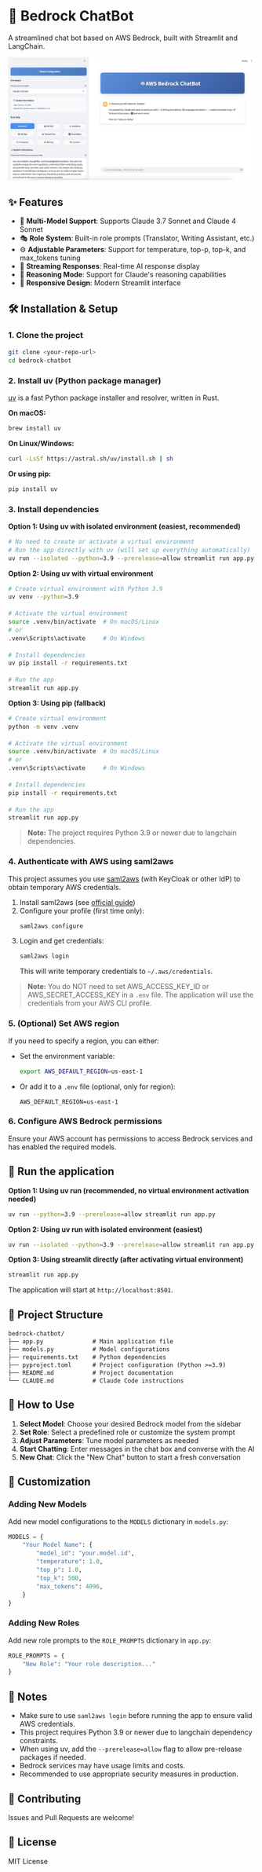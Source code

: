 # 🤖 Bedrock ChatBot

A streamlined chat bot based on AWS Bedrock, built with Streamlit and LangChain.

![Demo](demo.png)

## ✨ Features

- 🚀 **Multi-Model Support**: Supports Claude 3.7 Sonnet and Claude 4 Sonnet
- 🎭 **Role System**: Built-in role prompts (Translator, Writing Assistant, etc.)
- ⚙️ **Adjustable Parameters**: Support for temperature, top-p, top-k, and max_tokens tuning
- 💬 **Streaming Responses**: Real-time AI response display
- 🧠 **Reasoning Mode**: Support for Claude's reasoning capabilities
- 📱 **Responsive Design**: Modern Streamlit interface

## 🛠️ Installation & Setup

### 1. Clone the project
```bash
git clone <your-repo-url>
cd bedrock-chatbot
```

### 2. Install uv (Python package manager)
[uv](https://docs.astral.sh/uv/) is a fast Python package installer and resolver, written in Rust.

**On macOS:**
```bash
brew install uv
```

**On Linux/Windows:**
```bash
curl -LsSf https://astral.sh/uv/install.sh | sh
```

**Or using pip:**
```bash
pip install uv
```

### 3. Install dependencies

**Option 1: Using uv with isolated environment (easiest, recommended)**
```bash
# No need to create or activate a virtual environment
# Run the app directly with uv (will set up everything automatically)
uv run --isolated --python=3.9 --prerelease=allow streamlit run app.py
```

**Option 2: Using uv with virtual environment**
```bash
# Create virtual environment with Python 3.9
uv venv --python=3.9

# Activate the virtual environment
source .venv/bin/activate  # On macOS/Linux
# or
.venv\Scripts\activate     # On Windows

# Install dependencies
uv pip install -r requirements.txt

# Run the app
streamlit run app.py
```

**Option 3: Using pip (fallback)**
```bash
# Create virtual environment
python -m venv .venv

# Activate the virtual environment
source .venv/bin/activate  # On macOS/Linux
# or
.venv\Scripts\activate     # On Windows

# Install dependencies
pip install -r requirements.txt

# Run the app
streamlit run app.py
```

> **Note:** The project requires Python 3.9 or newer due to langchain dependencies.

### 4. Authenticate with AWS using saml2aws
This project assumes you use [saml2aws](https://github.com/Versent/saml2aws) (with KeyCloak or other IdP) to obtain temporary AWS credentials.

1. Install saml2aws (see [official guide](https://github.com/Versent/saml2aws#installation))
2. Configure your profile (first time only):
   ```bash
   saml2aws configure
   ```
3. Login and get credentials:
   ```bash
   saml2aws login
   ```
   This will write temporary credentials to `~/.aws/credentials`.

> **Note:** You do NOT need to set AWS_ACCESS_KEY_ID or AWS_SECRET_ACCESS_KEY in a `.env` file. The application will use the credentials from your AWS CLI profile.

### 5. (Optional) Set AWS region
If you need to specify a region, you can either:
- Set the environment variable:
  ```bash
  export AWS_DEFAULT_REGION=us-east-1
  ```
- Or add it to a `.env` file (optional, only for region):
  ```env
  AWS_DEFAULT_REGION=us-east-1
  ```

### 6. Configure AWS Bedrock permissions
Ensure your AWS account has permissions to access Bedrock services and has enabled the required models.

## 🚀 Run the application

**Option 1: Using uv run (recommended, no virtual environment activation needed)**
```bash
uv run --python=3.9 --prerelease=allow streamlit run app.py
```

**Option 2: Using uv run with isolated environment (easiest)**
```bash
uv run --isolated --python=3.9 --prerelease=allow streamlit run app.py
```

**Option 3: Using streamlit directly (after activating virtual environment)**
```bash
streamlit run app.py
```

The application will start at `http://localhost:8501`.

## 📁 Project Structure

```
bedrock-chatbot/
├── app.py              # Main application file
├── models.py           # Model configurations
├── requirements.txt    # Python dependencies
├── pyproject.toml      # Project configuration (Python >=3.9)
├── README.md           # Project documentation
└── CLAUDE.md           # Claude Code instructions
```

## 🎯 How to Use

1. **Select Model**: Choose your desired Bedrock model from the sidebar
2. **Set Role**: Select a predefined role or customize the system prompt
3. **Adjust Parameters**: Tune model parameters as needed
4. **Start Chatting**: Enter messages in the chat box and converse with the AI
5. **New Chat**: Click the "New Chat" button to start a fresh conversation

## 🔧 Customization

### Adding New Models
Add new model configurations to the `MODELS` dictionary in `models.py`:

```python
MODELS = {
    "Your Model Name": {
        "model_id": "your.model.id",
        "temperature": 1.0,
        "top_p": 1.0,
        "top_k": 500,
        "max_tokens": 4096,
    }
}
```

### Adding New Roles
Add new role prompts to the `ROLE_PROMPTS` dictionary in `app.py`:

```python
ROLE_PROMPTS = {
    "New Role": "Your role description..."
}
```

## 📝 Notes

- Make sure to use `saml2aws login` before running the app to ensure valid AWS credentials.
- This project requires Python 3.9 or newer due to langchain dependency constraints.
- When using uv, add the `--prerelease=allow` flag to allow pre-release packages if needed.
- Bedrock services may have usage limits and costs.
- Recommended to use appropriate security measures in production.

## 🤝 Contributing

Issues and Pull Requests are welcome!

## 📄 License

MIT License 